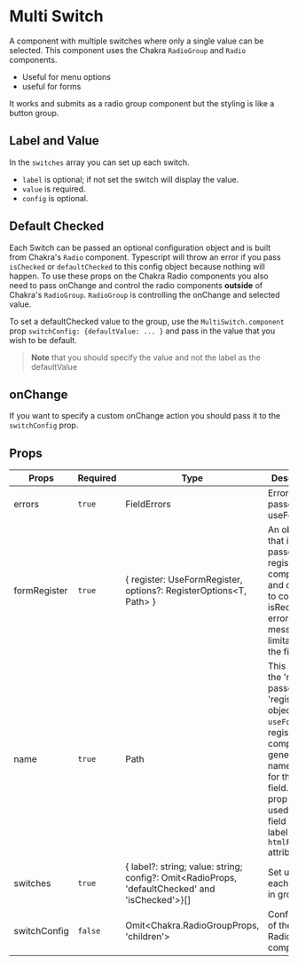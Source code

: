 # Multi Switch

A component with multiple switches where only a single value can be selected. This component uses the Chakra `RadioGroup` and `Radio` components.

-   Useful for menu options
-   useful for forms

It works and submits as a radio group component but the styling is like a button group.

## Label and Value

In the `switches` array you can set up each switch.

-   `label` is optional; if not set the switch will display the value.
-   `value` is required.
-   `config` is optional.

## Default Checked

Each Switch can be passed an optional configuration object and is built from Chakra's `Radio` component. Typescript will throw an error if you pass `isChecked` or `defaultChecked` to this config object because nothing will happen. To use these props on the Chakra Radio components you also need to pass onChange and control the radio components **outside** of Chakra's `RadioGroup`. `RadioGroup` is controlling the onChange and selected value.

To set a defaultChecked value to the group, use the `MultiSwitch.component` prop `switchConfig: {defaultValue: ... }` and pass in the value that you wish to be default.

> **Note** that you should specify the value and not the label as the defaultValue

## onChange

If you want to specify a custom onChange action you should pass it to the `switchConfig` prop.

## Props

| Props        | Required | Type                                                                                            | Description                                                                                                                                                                                                         | Default |
| ------------ | -------- | ----------------------------------------------------------------------------------------------- | ------------------------------------------------------------------------------------------------------------------------------------------------------------------------------------------------------------------- | ------- |
| errors       | `true`   | FieldErrors<T>                                                                                  | Errors object passed from useForm                                                                                                                                                                                   |         |
| formRegister | `true`   | { register: UseFormRegister<T>, options?: RegisterOptions<T, Path<T>> }                         | An object that is passed the register component and options to configure isRequired, error messages or limitations on the field                                                                                     |         |
| name         | `true`   | Path<T>                                                                                         | This name is the 'name' passed to the 'register' object of `useForm`. The register component generates a name field for the form field. This prop also is used for the field `id` and label's `htmlFor` attributes. |         |
| switches     | `true`   | { label?: string; value: string; config?: Omit<RadioProps, 'defaultChecked' and 'isChecked'>}[] | Set up for each switch in group                                                                                                                                                                                     |         |
| switchConfig | `false`  | Omit<Chakra.RadioGroupProps, 'children'>                                                        | Configuration of the Chakra Radio Group component                                                                                                                                                                   |         |
